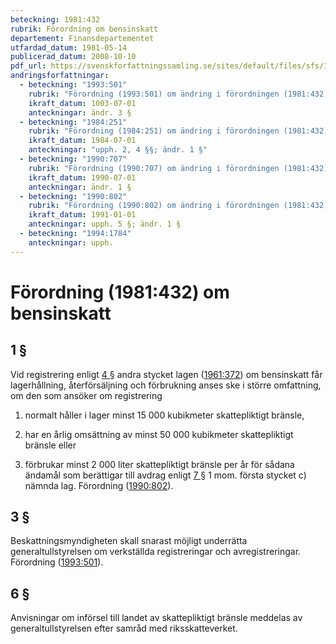 ```yaml
---
beteckning: 1981:432
rubrik: Förordning om bensinskatt
departement: Finansdepartementet
utfardad_datum: 1981-05-14
publicerad_datum: 2008-10-10
pdf_url: https://svenskforfattningssamling.se/sites/default/files/sfs/1981-05/SFS1981-432.pdf
andringsforfattningar:
  - beteckning: "1993:501"
    rubrik: "Förordning (1993:501) om ändring i förordningen (1981:432) om bensinskatt"
    ikraft_datum: 1003-07-01
    anteckningar: ändr. 3 §
  - beteckning: "1984:251"
    rubrik: "Förordning (1984:251) om ändring i förordningen (1981:432) om bensinskatt"
    ikraft_datum: 1984-07-01
    anteckningar: "upph. 2, 4 §§; ändr. 1 §"
  - beteckning: "1990:707"
    rubrik: "Förordning (1990:707) om ändring i förordningen (1981:432) om bensinskatt"
    ikraft_datum: 1990-07-01
    anteckningar: ändr. 1 §
  - beteckning: "1990:802"
    rubrik: "Förordning (1990:802) om ändring i förordningen (1981:432) om bensinskatt"
    ikraft_datum: 1991-01-01
    anteckningar: upph. 5 §; ändr. 1 §
  - beteckning: "1994:1784"
    anteckningar: upph.
---
```


# Förordning (1981:432) om bensinskatt

## 1 §

Vid registrering enligt [4 §](#4) andra stycket lagen ([1961:372](https://selex.se/eli/sfs/1961/372)) om bensinskatt får lagerhållning, återförsäljning och förbrukning anses ske i större omfattning, om den som ansöker om registrering

1. normalt håller i lager minst 15 000 kubikmeter skattepliktigt bränsle,

2. har en årlig omsättning av minst 50 000 kubikmeter skattepliktigt bränsle eller

3. förbrukar minst 2 000 liter skattepliktigt bränsle per år för sådana ändamål som berättigar till avdrag enligt [7 §](#7) 1 mom. första stycket c) nämnda lag. Förordning ([1990:802](https://selex.se/eli/sfs/1990/802)).

## 3 §

Beskattningsmyndigheten skall snarast möjligt underrätta generaltullstyrelsen om verkställda registreringar och avregistreringar. Förordning ([1993:501](https://selex.se/eli/sfs/1993/501)).

## 6 §

Anvisningar om införsel till landet av skattepliktigt bränsle meddelas av generaltullstyrelsen efter samråd med riksskatteverket.